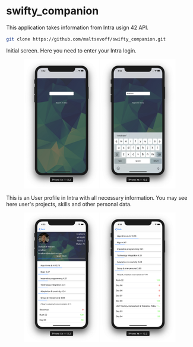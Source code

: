 # swifty_companion

This application takes information from Intra usign 42 API.

```bash
git clone https://github.com/maltsevoff/swifty_companion.git
```
Initial screen. Here you need to enter your Intra login.

<div align="center">
  <img src="https://github.com/maltsevoff/swifty_companion/blob/master/Screenshots/Screen%20Shot%202019-07-29%20at%204.52.47%20PM.png" width="40%"/>
  <img src="https://github.com/maltsevoff/swifty_companion/blob/master/Screenshots/Screen%20Shot%202019-07-29%20at%204.53.05%20PM.png" width="40%"/>
</div>

This is an User profile in Intra with all necessary information. You may see here user's projects, skills and other personal data.

<div align="center">
  <img src="https://github.com/maltsevoff/swifty_companion/blob/master/Screenshots/Screen%20Shot%202019-07-29%20at%204.53.13%20PM.png" width="40%">
  <img src="https://github.com/maltsevoff/swifty_companion/blob/master/Screenshots/Screen%20Shot%202019-07-29%20at%204.54.40%20PM.png" width="40%">
</div>
